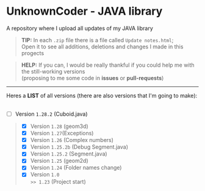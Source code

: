 # UnknownCoder - JAVA library
A repository where I upload all updates of my JAVA library
> **TIP:** In each <code>.zip</code> file there is a file called <code>Update notes.html</code>;<br> Open it to see all additions, deletions and changes I made in this progects

> **HELP:** If you can, I would be really thankful if you could help me with the still-working versions<br> (proposing to me some code in **issues** or **pull-requests**)
***

Heres a **LIST** of all versions (there are also versions that I'm going to make):
<br>
<br>
 - [ ] Version <code>1.28.2</code> (Cuboid.java)
> - [x] Version <code>1.28</code> (geom3d)
> - [x] Version <code>1.27</code >(Exceptions)
> - [x] Version <code>1.26</code> (Complex numbers)
> - [x] Version <code>1.25.2b</code> (Debug Segment.java)
> - [x] Version <code>1.25.2</code> (Segment.java)
> - [x] Version <code>1.25</code> (geom2d)
> - [x] Version <code>1.24</code> (Folder names change)
> - [x] Version <code>1.0 >> 1.23</code> (Project start)

